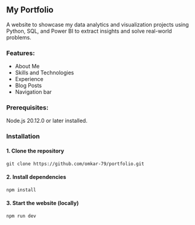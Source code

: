## My Portfolio

A website to showcase my data analytics and visualization projects using Python, SQL, and Power BI to extract insights and solve real-world problems.

### Features:
- About Me
- Skills and Technologies
- Experience
- Blog Posts
- Navigation bar

### Prerequisites:
Node.js 20.12.0 or later installed.

### Installation
#### 1. Clone the repository
```
git clone https://github.com/omkar-79/portfolio.git
```
#### 2. Install dependencies
```
npm install
```
#### 3. Start the website (locally)
```
npm run dev
```

